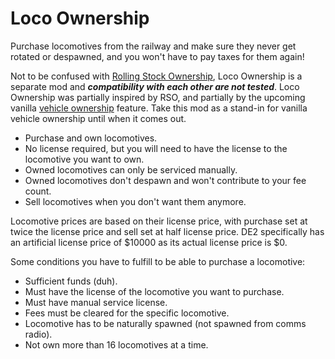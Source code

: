 # Loco Ownership

Purchase locomotives from the railway and make sure they never get rotated or despawned, and you won't have to pay taxes for them again!

Not to be confused with [Rolling Stock Ownership](https://github.com/fauxnik/dv-rolling-stock-ownership), Loco Ownership is a separate mod and ***compatibility with each other are not tested***. Loco Ownership was partially inspired by RSO, and partially by the upcoming vanilla [vehicle ownership](http://www.derailvalley.com/future/#:~:text=Gameplay-,Vehicle%20ownership,-Buying%20and%20installing) feature. Take this mod as a stand-in for vanilla vehicle ownership until when it comes out.

- Purchase and own locomotives.
- No license required, but you will need to have the license to the locomotive you want to own.
- Owned locomotives can only be serviced manually.
- Owned locomotives don't despawn and won't contribute to your fee count.
- Sell locomotives when you don't want them anymore.

Locomotive prices are based on their license price, with purchase set at twice the license price and sell set at half license price. DE2 specifically has an artificial license price of $10000 as its actual license price is $0.

Some conditions you have to fulfill to be able to purchase a locomotive:
- Sufficient funds (duh).
- Must have the license of the locomotive you want to purchase.
- Must have manual service license.
- Fees must be cleared for the specific locomotive.
- Locomotive has to be naturally spawned (not spawned from comms radio).
- Not own more than 16 locomotives at a time.
